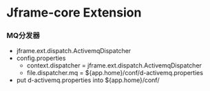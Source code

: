 Jframe-core Extension
================================

### MQ分发器 
* jframe.ext.dispatch.ActivemqDispatcher
* config.properties
	* context.dispatcher = jframe.ext.dispatch.ActivemqDispatcher
	* file.dispatcher.mq = ${app.home}/conf/d-activemq.properties
* put d-activemq.properties into ${app.home}/conf/